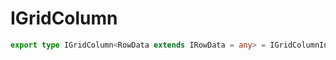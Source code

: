 # IGridColumn

```ts
export type IGridColumn<RowData extends IRowData = any> = IGridColumnInternal<RowData>;
```


